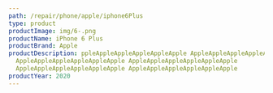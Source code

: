 ```yaml
---
path: /repair/phone/apple/iphone6Plus
type: product
productImage: img/6-.png
productName: iPhone 6 Plus
productBrand: Apple
productDescription: ppleAppleAppleAppleAppleApple AppleAppleAppleAppleAppleAppl
  AppleAppleAppleAppleAppleApple AppleAppleAppleAppleAppleApple
  AppleAppleAppleAppleAppleApple AppleAppleAppleAppleAppleApple
productYear: 2020
---
```

